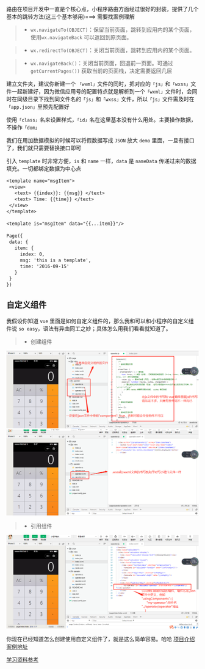 路由在项目开发中一直是个核心点，小程序路由方面经过很好的封装，提供了几个基本的跳转方法(这三个基本够用)===> 需要找案例理解
>* `wx.navigateTo(OBJECT)`：保留当前页面，跳转到应用内的某个页面，使用`wx.navigateBack` 可以返回到原页面。

>* `wx.redirectTo(OBJECT)`：关闭当前页面，跳转到应用内的某个页面。

>* `wx.navigateBack()`：关闭当前页面，回退前一页面。可通过 `getCurrentPages())` 获取当前的页面栈，决定需要返回几层

建立文件夹，建议你新建一个 `「wxml」`文件的同时，把对应的`「js」`和`「wxss」`文件一起新建好，因为微信应用号的配置特点就是解析到一个`「wxml」`文件时，会同时在同级目录下找到同文件名的`「js」`和`「wxss」`文件，所以`「js」`文件需及时在`「app.json」`里预先配置好

使用`「class」`名来设置样式，`「id」`名在这里基本没有什么用处。主要操作数据，不操作`「dom」`

 我们在用加数据模拟的时候可以将假数据写成 `JSON` 放大 `demo` 里面，一旦有接口了，我们就只需要替换接口即可

 引入 `template` 时非常方便，`is` 和 `name` 一样，`data` 是 `nameData` 传递过来的数据填充。一切都绑定数据为中心点 
 ```
 <template name="msgItem">
  <view>
    <text> {{index}}: {{msg}} </text>
    <text> Time: {{time}} </text>
  </view>
</template>

<template is="msgItem" data="{{...item}}"/>

Page({
  data: {
    item: {
      index: 0,
      msg: 'this is a template',
      time: '2016-09-15'
    }
  }
})
 ```
 ## 自定义组件
 我假设你知道 `vue` 里面是如何自定义组件的，那么我和可以和小程序的自定义组件说 `so easy`，语法有异曲同工之妙；具体怎么用我们看看就知道了。
 >* 创建组件

<img src='image/component.png'>
<img src='image/components.png'>

>* 引用组件

<img src='image/components1.png'>

你现在已经知道怎么创建使用自定义组件了，就是这么简单容易。哈哈
[项目介绍案例地址](https://github.com/sunseekers/WeChatProject/tree/master/demo/calculate)

[学习资料参考](https://github.com/justjavac/awesome-wechat-weapp)
